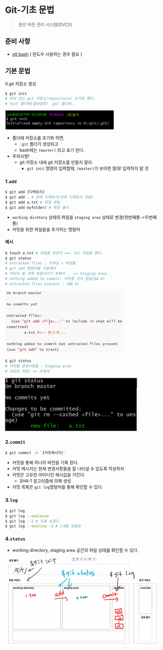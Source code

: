 # Git-기초 문법

> ​	분산 버전 관리 시스템(DVCS)

## 준비 사항

* [git bash](https://gitforwindows.org/) ( 윈도우 사용하는 경우 필요 )

## 기본 문법

0.git 저장소 생성

```bash
$ git init
# 비어 있는 git 저장소(repository) 초기화 했다..
# test 폴더에(절대경로) .git 폴더에..
```

<img src="md-images/image-20210603151907394.png" alt="image-20210603151907394" style="zoom: 150%;" />

* 폴더에 저장소를 초기화 하면, 
  * `.git` 폴더가 생성되고
  * bash에는 `(master)` 라고 표기 된다.
* 주의사항!
  * git 저장소 내에 git 저장소를 만들지 말라.
    * `git init` 명령어 입력할때, `(master)`가 보이면 절대! 입력하지 말 것 

### 1.`add`

```bash
$ git add {디렉토리}
$ git add . # 현재 디렉토리(하위 디렉토리 포함)
$ git add a.txt # 특정 파일
$ git add myfolder/ # 특정 폴더
```

* `working diretory` 상태의 파일을 `staging area` 상태로 변경(첫번째통->두번째통)
* 커밋을 위한 파일들을 추가하는 명령어

#### 예시

```bash
$ touch a.txt # 파일을 만든다 ==> 코드 작업을 했다.
$ git status
# untracked files : 트래킹 x 파일들
# git add 명령어를 사용해라
# 커밋이 될 곳에 포함시키기 위해서 ...=> Staging area..
# nothing added to commit: 커밋할 것이 없음(SA X)
# untracked files present : (WD O)
```

<img src="md-images/image-20210603152857604.png" alt="image-20210603152857604" style="zoom: 67%;" />

```bash
$ git status
# 커밋될 변경사항들 : Staging area
# 새로운 파일! => 초록색
```

<img src="md-images/image-20210603153335231.png" alt="image-20210603153335231" style="zoom: 67%;" />

### 2.`commit`

```bash
$ git commit -m `{커밋메시지}`
```

* 커밋을 통해 하나의 버전을 기록 된다.
* 커밋 메시지는 현재 변경사항들을 잘 나타낼 수 있도록 작성하자
* 커밋은 고유한 아이디인 해시값을 가진다.
  * SHA-1 알고리즘에 의해 생성
* 커밋 목록은 `git log`명령어를 통해 확인할 수 있다.



### 3.`log`

```bash
$ git log
$ git log --oneleine
$ git log --2 # 두줄 보겠다
$ git log --oneline -1 # 1개를 한줄로
```

### 4.`status`

* working directory, staging area 공간의 파일 상태를 확인할 수 있다.



<img src="md-images/image-20210603154400202.png" alt="image-20210603154400202" style="zoom: 67%;" />



